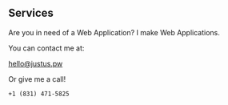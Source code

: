 ## Services

Are you in need of a Web Application? I make Web Applications.

You can contact me at:

[hello@justus.pw](mailto:hello@justus.pw)

Or give me a call!

```
+1 (831) 471-5825
```
